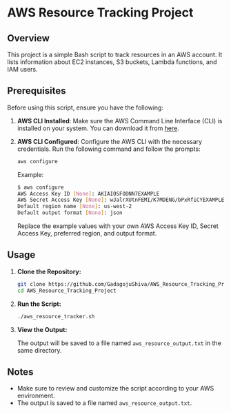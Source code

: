 # AWS Resource Tracking Project

## Overview
This project is a simple Bash script to track resources in an AWS account. It lists information about EC2 instances, S3 buckets, Lambda functions, and IAM users.

## Prerequisites

Before using this script, ensure you have the following:

1. **AWS CLI Installed**: Make sure the AWS Command Line Interface (CLI) is installed on your system. You can download it from [here](https://aws.amazon.com/cli/).

2. **AWS CLI Configured**: Configure the AWS CLI with the necessary credentials. Run the following command and follow the prompts:

    ```bash
    aws configure
    ```

    Example:
    ```bash
    $ aws configure
    AWS Access Key ID [None]: AKIAIOSFODNN7EXAMPLE
    AWS Secret Access Key [None]: wJalrXUtnFEMI/K7MDENG/bPxRfiCYEXAMPLEKEY
    Default region name [None]: us-west-2
    Default output format [None]: json
    ```

    Replace the example values with your own AWS Access Key ID, Secret Access Key, preferred region, and output format.

## Usage

1. **Clone the Repository:**
   
    ```bash
    git clone https://github.com/GadagojuShiva/AWS_Resource_Tracking_Project
    cd AWS_Resource_Tracking_Project
    ```

2. **Run the Script:**
   
    ```bash
    ./aws_resource_tracker.sh
    ```

3. **View the Output:**
   
    The output will be saved to a file named `aws_resource_output.txt` in the same directory.

## Notes
- Make sure to review and customize the script according to your AWS environment.
- The output is saved to a file named `aws_resource_output.txt`.
